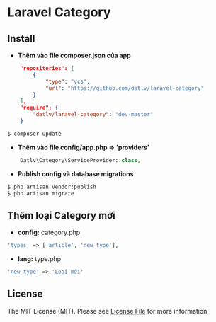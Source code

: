 # Laravel Category

## Install

* **Thêm vào file composer.json của app**
```json
	"repositories": [
        {
            "type": "vcs",
            "url": "https://github.com/datlv/laravel-category"
        }
    ],
    "require": {
        "datlv/laravel-category": "dev-master"
    }
```
``` bash
$ composer update
```

* **Thêm vào file config/app.php => 'providers'**
```php
	Datlv\Category\ServiceProvider::class,
```

* **Publish config và database migrations**
```bash
$ php artisan vendor:publish
$ php artisan migrate
```

## Thêm loại Category mới

* **config:** category.php
```php
'types' => ['article', 'new_type'],
```

* **lang:** type.php
```php
'new_type' => 'Loại mới'
```

## License

The MIT License (MIT). Please see [License File](LICENSE.md) for more information.
